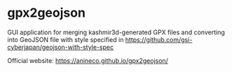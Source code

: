 # gpx2geojson
GUI application for merging kashmir3d-generated GPX files and converting into GeoJSON file with style specified in https://github.com/gsi-cyberjapan/geojson-with-style-spec

Official website:
https://anineco.github.io/gpx2geojson/
